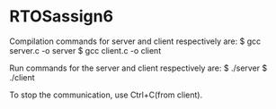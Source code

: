 # RTOSassign6
Compilation commands for server and client respectively are:
$ gcc server.c -o server
$ gcc client.c -o client

Run commands for the server and client respectively are:
$ ./server <portnumber>
$ ./client <hostname> <portnumber>

To stop the communication, use Ctrl+C(from client).
